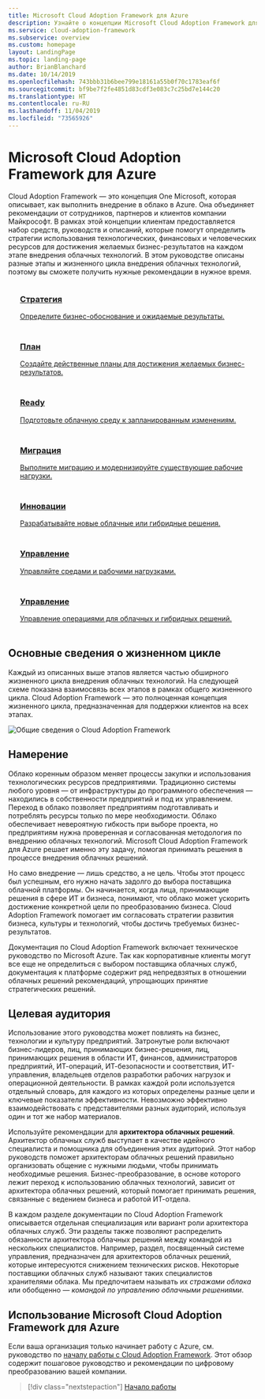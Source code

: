 ```yaml
---
title: Microsoft Cloud Adoption Framework для Azure
description: Узнайте о концепции Microsoft Cloud Adoption Framework для Azure.
ms.service: cloud-adoption-framework
ms.subservice: overview
ms.custom: homepage
layout: LandingPage
ms.topic: landing-page
author: BrianBlanchard
ms.date: 10/14/2019
ms.openlocfilehash: 743bbb31b6bee799e18161a55b0f70c1783eaf6f
ms.sourcegitcommit: bf9be7f2fe4851d83cdf3e083c7c25bd7e144c20
ms.translationtype: HT
ms.contentlocale: ru-RU
ms.lasthandoff: 11/04/2019
ms.locfileid: "73565926"
---
```

# <a name="microsoft-cloud-adoption-framework-for-azure"></a>Microsoft Cloud Adoption Framework для Azure

Cloud Adoption Framework — это концепция One Microsoft, которая описывает, как выполнить внедрение в облако в Azure. Она объединяет рекомендации от сотрудников, партнеров и клиентов компании Майкрософт. В рамках этой концепции клиентам предоставляется набор средств, руководств и описаний, которые помогут определить стратегии использования технологических, финансовых и человеческих ресурсов для достижения желаемых бизнес-результатов на каждом этапе внедрения облачных технологий. В этом руководстве описаны разные этапы и жизненного цикла внедрения облачных технологий, поэтому вы сможете получить нужные рекомендации в нужное время.

<!-- markdownlint-disable MD033 -->

<ul class="panelContent cardsF">
    <li style="display: flex; flex-direction: column;">
        <a href="./strategy/index.md">
            <div class="cardSize">
                <div class="cardPadding" style="padding-bottom:10px;">
                    <div class="card" style="padding-bottom:10px;">
                        <div class="cardImageOuter">
                            <div class="cardImage">
                                <img alt="" src="./_images/caf-strategy.png" data-linktype="external">
                            </div>
                        </div>
                        <div class="cardText" style="padding-left:0px;">
                            <h3>Стратегия</h3>
Определите бизнес-обоснование и ожидаемые результаты.
                        </div>
                    </div>
                </div>
            </div>
        </a>
    </li>
    <li style="display: flex; flex-direction: column;">
        <a href="./plan/index.md">
            <div class="cardSize">
                <div class="cardPadding" style="padding-bottom:10px;">
                    <div class="card" style="padding-bottom:10px;">
                        <div class="cardImageOuter">
                            <div class="cardImage">
                                <img alt="" src="./_images/caf-plan.png" data-linktype="external">
                            </div>
                        </div>
                        <div class="cardText" style="padding-left:0px;">
                            <h3>План</h3>
Создайте действенные планы для достижения желаемых бизнес-результатов.
                        </div>
                    </div>
                </div>
            </div>
        </a>
    </li>
    <li style="display: flex; flex-direction: column;">
        <a href="./ready/index.md">
            <div class="cardSize">
                <div class="cardPadding" style="padding-bottom:10px;">
                    <div class="card" style="padding-bottom:10px;">
                        <div class="cardImageOuter">
                            <div class="cardImage">
                                <img alt="" src="./_images/caf-ready.png" data-linktype="external">
                            </div>
                        </div>
                        <div class="cardText" style="padding-left:0px;">
                            <h3>Ready</h3>
Подготовьте облачную среду к запланированным изменениям.
                        </div>
                    </div>
                </div>
            </div>
        </a>
    </li>
    <li style="display: flex; flex-direction: column;">
        <a href="./migrate/index.md">
            <div class="cardSize">
                <div class="cardPadding" style="padding-bottom:10px;">
                    <div class="card" style="padding-bottom:10px;">
                        <div class="cardImageOuter">
                            <div class="cardImage">
                                <img alt="" src="./_images/caf-migrate.png" data-linktype="external">
                            </div>
                        </div>
                        <div class="cardText" style="padding-left:0px;">
                            <h3>Миграция</h3>
Выполните миграцию и модернизируйте существующие рабочие нагрузки.
                        </div>
                    </div>
                </div>
            </div>
        </a>
    </li>
    <li style="display: flex; flex-direction: column;">
        <a href="./innovate/index.md">
            <div class="cardSize">
                <div class="cardPadding" style="padding-bottom:10px;">
                    <div class="card" style="padding-bottom:10px;">
                        <div class="cardImageOuter">
                            <div class="cardImage">
                                <img alt="" src="./_images/caf-adopt.png" data-linktype="external">
                            </div>
                        </div>
                        <div class="cardText" style="padding-left:0px;">
                            <h3>Инновации</h3>
Разрабатывайте новые облачные или гибридные решения.
                        </div>
                    </div>
                </div>
            </div>
        </a>
    </li>
    <li style="display: flex; flex-direction: column;">
        <a href="./govern/index.md">
            <div class="cardSize">
                <div class="cardPadding" style="padding-bottom:10px;">
                    <div class="card" style="padding-bottom:10px;">
                        <div class="cardImageOuter">
                            <div class="cardImage">
                                <img alt="" src="./_images/caf-govern.png" data-linktype="external">
                            </div>
                        </div>
                        <div class="cardText" style="padding-left:0px;">
                            <h3>Управление</h3>
Управляйте средами и рабочими нагрузками.
                        </div>
                    </div>
                </div>
            </div>
        </a>
    </li>
    <li style="display: flex; flex-direction: column;">
        <a href="./manage/index.md">
            <div class="cardSize">
                <div class="cardPadding" style="padding-bottom:10px;">
                    <div class="card" style="padding-bottom:10px;">
                        <div class="cardImageOuter">
                            <div class="cardImage">
                                <img alt="" src="./_images/caf-manage.png" data-linktype="external">
                            </div>
                        </div>
                        <div class="cardText" style="padding-left:0px;">
                            <h3>Управление</h3>
Управление операциями для облачных и гибридных решений.
                        </div>
                    </div>
                </div>
            </div>
        </a>
    </li>
</ul>

## <a name="understand-the-lifecycle"></a>Основные сведения о жизненном цикле

Каждый из описанных выше этапов является частью обширного жизненного цикла внедрения облачных технологий. На следующей схеме показана взаимосвязь всех этапов в рамках общего жизненного цикла. Cloud Adoption Framework — это полноценная концепция жизненного цикла, предназначенная для поддержки клиентов на всех этапах.

![Общие сведения о Cloud Adoption Framework](./_images/caf-overview.png)

## <a name="intent"></a>Намерение

Облако коренным образом меняет процессы закупки и использования технологических ресурсов предприятиями. Традиционно системы любого уровня — от инфраструктуры до программного обеспечения — находились в собственности предприятий и под их управлением. Переход в облако позволяет предприятиям подготавливать и потреблять ресурсы только по мере необходимости. Облако обеспечивает невероятную гибкость при выборе проекта, но предприятиям нужна проверенная и согласованная методология по внедрению облачных технологий. Microsoft Cloud Adoption Framework для Azure решает именно эту задачу, помогая принимать решения в процессе внедрения облачных решений.

Но само внедрение — лишь средство, а не цель. Чтобы этот процесс был успешным, его нужно начать задолго до выбора поставщика облачной платформы. Он начинается, когда лица, принимающие решения в сфере ИТ и бизнеса, понимают, что облако может ускорить достижение конкретной цели по преобразованию бизнеса. Cloud Adoption Framework помогает им согласовать стратегии развития бизнеса, культуры и технологий, чтобы достичь требуемых бизнес-результатов.

Документация по Cloud Adoption Framework включает техническое руководство по Microsoft Azure. Так как корпоративные клиенты могут все еще не определиться с выбором поставщика облачных служб, документация к платформе содержит ряд непредвзятых в отношении облачных решений рекомендаций, упрощающих принятие стратегических решений.

## <a name="intended-audience"></a>Целевая аудитория

Использование этого руководства может повлиять на бизнес, технологии и культуру предприятий. Затронутые роли включают бизнес-лидеров, лиц, принимающих бизнес-решения, лиц, принимающих решения в области ИТ, финансов, администраторов предприятий, ИТ-операций, ИТ-безопасности и соответствия, ИТ-управления, владельцев отделов разработки рабочих нагрузок и операционной деятельности. В рамках каждой роли используется отдельный словарь, для каждого из которых определены разные цели и ключевые показатели эффективности. Невозможно эффективно взаимодействовать с представителями разных аудиторий, используя один и тот же набор материалов.

Используйте рекомендации для **архитектора облачных решений**. Архитектор облачных служб выступает в качестве идейного специалиста и помощника для объединения этих аудиторий. Этот набор руководств поможет архитекторам облачных решений правильно организовать общение с нужными людьми, чтобы принимать необходимые решения. Бизнес-преобразование, в основе которого лежит переход к использованию облачных технологий, зависит от архитектора облачных решений, который помогает принимать решения, связанные с ведением бизнеса и работой ИТ-отдела.

В каждом разделе документации по Cloud Adoption Framework описывается отдельная специализация или вариант роли архитектора облачных служб. Эти разделы также позволяют распределить обязанности архитектора облачных решений между командой из нескольких специалистов. Например, раздел, посвященный системе управления, предназначен для архитекторов облачных решений, которые интересуются снижением технических рисков. Некоторые поставщики облачных служб называют таких специалистов хранителями облака. Мы предпочитаем называть их _стражами облака_ или обобщенно — _командой по управлению облачными решениями_.

## <a name="how-to-use-the-microsoft-cloud-adoption-framework-for-azure"></a>Использование Microsoft Cloud Adoption Framework для Azure

Если ваша организация только начинает работу с Azure, см. руководство по [началу работы с Cloud Adoption Framework](./getting-started/migrate.md). Этот обзор содержит пошаговое руководство и рекомендации по цифровому преобразованию вашей компании.

> [!div class="nextstepaction"]
> [Начало работы](./getting-started/migrate.md)
